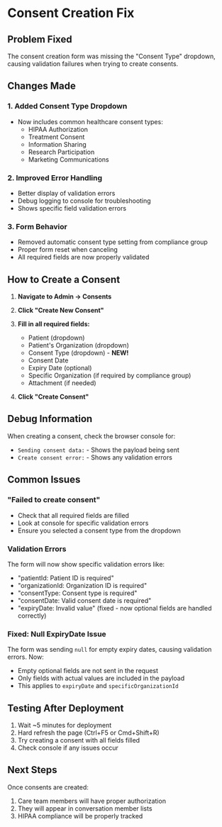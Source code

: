 # Consent Creation Fix

## Problem Fixed
The consent creation form was missing the "Consent Type" dropdown, causing validation failures when trying to create consents.

## Changes Made

### 1. Added Consent Type Dropdown
- Now includes common healthcare consent types:
  - HIPAA Authorization
  - Treatment Consent  
  - Information Sharing
  - Research Participation
  - Marketing Communications

### 2. Improved Error Handling
- Better display of validation errors
- Debug logging to console for troubleshooting
- Shows specific field validation errors

### 3. Form Behavior
- Removed automatic consent type setting from compliance group
- Proper form reset when canceling
- All required fields are now properly validated

## How to Create a Consent

1. **Navigate to Admin → Consents**
2. **Click "Create New Consent"**
3. **Fill in all required fields:**
   - Patient (dropdown)
   - Patient's Organization (dropdown)
   - Consent Type (dropdown) - **NEW!**
   - Consent Date
   - Expiry Date (optional)
   - Specific Organization (if required by compliance group)
   - Attachment (if needed)

4. **Click "Create Consent"**

## Debug Information

When creating a consent, check the browser console for:
- `Sending consent data:` - Shows the payload being sent
- `Create consent error:` - Shows any validation errors

## Common Issues

### "Failed to create consent"
- Check that all required fields are filled
- Look at console for specific validation errors
- Ensure you selected a consent type from the dropdown

### Validation Errors
The form will now show specific validation errors like:
- "patientId: Patient ID is required"
- "organizationId: Organization ID is required"
- "consentType: Consent type is required"
- "consentDate: Valid consent date is required"
- "expiryDate: Invalid value" (fixed - now optional fields are handled correctly)

### Fixed: Null ExpiryDate Issue
The form was sending `null` for empty expiry dates, causing validation errors. Now:
- Empty optional fields are not sent in the request
- Only fields with actual values are included in the payload
- This applies to `expiryDate` and `specificOrganizationId`

## Testing After Deployment

1. Wait ~5 minutes for deployment
2. Hard refresh the page (Ctrl+F5 or Cmd+Shift+R)
3. Try creating a consent with all fields filled
4. Check console if any issues occur

## Next Steps

Once consents are created:
1. Care team members will have proper authorization
2. They will appear in conversation member lists
3. HIPAA compliance will be properly tracked
